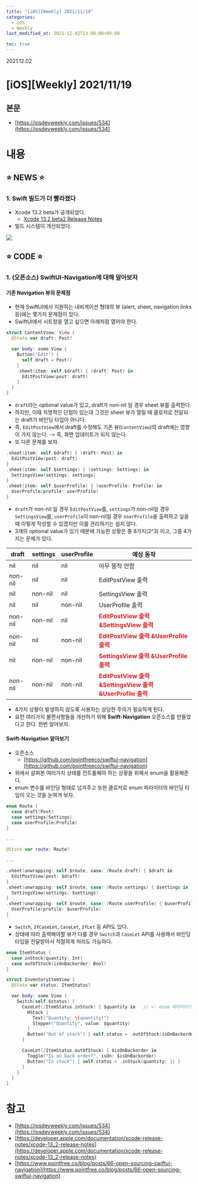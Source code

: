 ```yaml
---
title: "[iOS][Weekly] 2021/11/19"
categories: 
  - iOS
  - Weekly
last_modified_at: 2021-12-02T13:00:00+09:00

toc: true
---
```

2021.12.02

# [iOS][Weekly] 2021/11/19

## 본문

* [https://iosdevweekly.com/issues/534](https://iosdevweekly.com/issues/534)



# 내용

## ⭐️ NEWS ⭐️

### 1\. Swift 빌드가 더 빨라졌다

* Xcode 13.2 beta가 공개되었다.
    * [Xcode 13.2 beta2 Release Notes](https://developer.apple.com/documentation/xcode-release-notes/xcode-13_2-release-notes?utm_campaign=iOS+Dev+Weekly&utm_medium=web&utm_source=iOS+Dev+Weekly+Issue+534)
* 빌드 시스템이 개선되었다.

<img src="https://raw.githubusercontent.com/phillip5094/phillip5094.github.io/master/imgs/20211202/1.png"/>

## ⭐️ CODE ⭐️

### 1\. \(오픈소스\) SwiftUI\-Navigation에 대해 알아보자

#### 기존 Navigation 뷰의 문제점
* 현재 SwiftUI에서 지원하는 내비게이션 형태의 뷰 (alert, sheet, navigation links 등)에는 몇가지 문제점이 있다.
* SwiftUI에서 시트창을 열고 싶으면 아래처럼 열어야 한다.

``` swift
struct ContentView: View {
  @State var draft: Post?

  var body: some View {
    Button("Edit") {
      self.draft = Post()
    }
    .sheet(item: self.$draft) { (draft: Post) in
      EditPostView(post: draft)
    }
  }
}
```

* `draft`라는 optional value가 있고, draft가 non-nil 일 경우 sheet 뷰를 출력한다.
* 하지만, 이때 치명적인 단점이 있는데 그것은 sheet 뷰가 열릴 때 클로저로 전달되는 draft가 바인딩 타입이 아니다.
* 즉, `EditPostView`에서 draft를 수정해도 기존 뷰(`ContentView`)의 draft에는 영향이 가지 않는다. -> 즉, 화면 업데이트가 되지 않는다.
* 또 다른 문제를 보자.

``` swift
.sheet(item: self.$draft) { (draft: Post) in
  EditPostView(post: draft)
}
.sheet(item: self.$settings) { (settings: Settings) in
  SettingsView(settings: settings)
}
.sheet(item: self.$userProfile) { (userProfile: Profile) in
  UserProfile(profile: userProfile)
}
```

* `draft`가 non-nil 일 경우 `EditPostView`를, `settings`가 non-nil일 경우 `SettingsView`를, `userProfile`이 non-nil일 경우 `UserProfile`을 출력하고 싶을 때 이렇게 작성할 수 있겠지만 이를 관리하기는 쉽지 않다.
* 3개의 optional value가 있기 때문에 가능한 상황은 총 8가지(2^3) 이고, 그중 4가지는 문제가 있다.

| draft | settings | userProfile | 예상 동작 |
| --- | --- | --- | --- |
| nil | nil | nil | 아무 동작 안함 |
| non-nil | nil | nil | EditPostView 출력 |
| nil | non-nil | nil | SettingsView 출력 |
| nil | nil | non-nil | UserProfile 출력 |
| non-nil | non-nil | nil | <span style="color:#e11d21">**EditPostView 출력 &**</span><span style="color:#e11d21"></span><span style="color:#e11d21">**SettingsView 출력**</span> |
| non-nil | nil | non-nil | <span style="color:#e11d21">**EditPostView 출력 &**</span><span style="color:#e11d21"></span><span style="color:#e11d21">**UserProfile 출력**</span> |
| nil | non-nil | non-nil | <span style="color:#e11d21">**SettingsView 출력 &**</span><span style="color:#e11d21"></span><span style="color:#e11d21">**UserProfile 출력**</span> |
| non-nil | non-nil | non-nil | <span style="color:#e11d21">**EditPostView 출력 &**</span><span style="color:#e11d21"></span><span style="color:#e11d21">**SettingsView 출력 &**</span><span style="color:#e11d21"></span><span style="color:#e11d21">**UserProfile 출력**</span><span style="color:#e11d21"></span> |

* 4가지 상황이 발생하지 않도록 사용자는 상당한 주의가 필요하게 된다.
* 요런 여러가지 불편사항들을 개선하기 위해 **Swift-Navigation** 오픈소스를 만들었다고 한다. 한번 알아보자.

#### Swift-Navigation 알아보기

* 오픈소스
    * [https://github.com/pointfreeco/swiftui-navigation](https://github.com/pointfreeco/swiftui-navigation)
* 위에서 살펴본 여러가지 상태를 컨트롤해야 하는 상황을 위해서 enum을 활용해준다. 
* enum 변수를 바인딩 형태로 넘겨주고 또한 클로저로 enum 파라미터의 바인딩 타입이 오는 것을 눈여겨 보자.

```swift
enum Route {
  case draft(Post)
  case settings(Settings)
  case userProfile(Profile)
}

...

@State var route: Route?

...

.sheet(unwrapping: self.$route, case: /Route.draft) { $draft in
  EditPostView(post: $draft)
}
.sheet(unwrapping: self.$route, case: /Route.settings) { $settings in
  SettingsView(settings: $settings)
}
.sheet(unwrapping: self.$route, case: /Route.userProfile) { $userProfile in
  UserProfile(profile: $userProfile)
}
```


* `Switch`, `IfCaseLet`, `CaseLet`, `IfLet` 등 API도 있다.
* 상태에 따라 출력해야할 뷰가 다를 경우 `Switch`과 `CaseLet` API를 사용해서 바인딩 타입을 전달받아서 적절하게 처리도 가능하다.

```swift
enum ItemStatus {
  case inStock(quantity: Int)
  case outOfStock(isOnBackorder: Bool)
}

struct InventoryItemView {
  @State var status: ItemStatus?

  var body: some View {
    Switch(self.$status) {
      CaseLet(/ItemStatus.inStock) { $quantity in   // <- enum 파라미터가 binding 형태로 내려온다.
        HStack {
          Text("Quantity: \(quantity)")
          Stepper("Quantity", value: $quantity)
        }
        Button("Out of stock") { self.status = .outOfStock(isOnBackorder: false) }
      }

      CaseLet(/ItemStatus.outOfStock) { $isOnBackorder in
        Toggle("Is on back order?", isOn: $isOnBackorder)
        Button("In stock") { self.status = .inStock(quantity: 1) }
      }
    }
  }
}
```


# 참고

* [https://iosdevweekly.com/issues/534](https://iosdevweekly.com/issues/534)
* [https://developer.apple.com/documentation/xcode-release-notes/xcode-13_2-release-notes](https://developer.apple.com/documentation/xcode-release-notes/xcode-13_2-release-notes)
* [https://www.pointfree.co/blog/posts/66-open-sourcing-swiftui-navigation](https://www.pointfree.co/blog/posts/66-open-sourcing-swiftui-navigation)